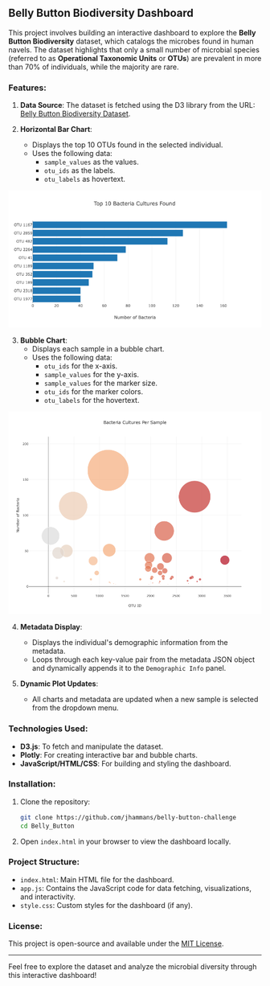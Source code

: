 ## Belly Button Biodiversity Dashboard

This project involves building an interactive dashboard to explore the **Belly Button Biodiversity** dataset, which catalogs the microbes found in human navels. The dataset highlights that only a small number of microbial species (referred to as **Operational Taxonomic Units** or **OTUs**) are prevalent in more than 70% of individuals, while the majority are rare.

### Features:
1. **Data Source**: The dataset is fetched using the D3 library from the URL: [Belly Button Biodiversity Dataset](https://static.bc-edx.com/data/dl-1-2/m14/lms/starter/samples.json).
   
2. **Horizontal Bar Chart**: 
   - Displays the top 10 OTUs found in the selected individual.
   - Uses the following data:
     - `sample_values` as the values.
     - `otu_ids` as the labels.
     - `otu_labels` as hovertext.

![Horizontal Bar Chart](Belly_Button/images/belly_button_bar_chart.png)


3. **Bubble Chart**: 
   - Displays each sample in a bubble chart.
   - Uses the following data:
     - `otu_ids` for the x-axis.
     - `sample_values` for the y-axis.
     - `sample_values` for the marker size.
     - `otu_ids` for the marker colors.
     - `otu_labels` for the hovertext.

![Bubble Chart](Belly_Button/images/belly_button_bubble_chart.png)

4. **Metadata Display**: 
   - Displays the individual's demographic information from the metadata.
   - Loops through each key-value pair from the metadata JSON object and dynamically appends it to the `Demographic Info` panel.

5. **Dynamic Plot Updates**:
   - All charts and metadata are updated when a new sample is selected from the dropdown menu.
  
### Technologies Used:
- **D3.js**: To fetch and manipulate the dataset.
- **Plotly**: For creating interactive bar and bubble charts.
- **JavaScript/HTML/CSS**: For building and styling the dashboard.

### Installation:
1. Clone the repository:
   ```bash
   git clone https://github.com/jhammans/belly-button-challenge
   cd Belly_Button
   ```
2. Open `index.html` in your browser to view the dashboard locally.

### Project Structure:
- `index.html`: Main HTML file for the dashboard.
- `app.js`: Contains the JavaScript code for data fetching, visualizations, and interactivity.
- `style.css`: Custom styles for the dashboard (if any).

### License:
This project is open-source and available under the [MIT License](LICENSE).

---

Feel free to explore the dataset and analyze the microbial diversity through this interactive dashboard!